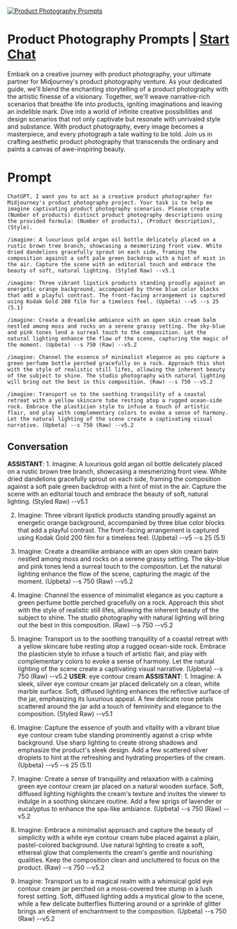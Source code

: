 
[![Product Photography Prompts](https://flow-user-images.s3.us-west-1.amazonaws.com/prompt/nqX25ZPCDy_UbfgJNz3Fs/1692687706447)](https://gptcall.net/chat.html?data=%7B%22contact%22%3A%7B%22id%22%3A%22nqX25ZPCDy_UbfgJNz3Fs%22%2C%22flow%22%3Atrue%7D%7D)
# Product Photography Prompts | [Start Chat](https://gptcall.net/chat.html?data=%7B%22contact%22%3A%7B%22id%22%3A%22nqX25ZPCDy_UbfgJNz3Fs%22%2C%22flow%22%3Atrue%7D%7D)
Embark on a creative journey with product photography, your ultimate partner for Midjourney's product photography venture. As your dedicated guide, we'll blend the enchanting storytelling of a product photography with the artistic finesse of a visionary. Together, we'll weave narrative-rich scenarios that breathe life into products, igniting imaginations and leaving an indelible mark. Dive into a world of infinite creative possibilities and design scenarios that not only captivate but resonate with unrivaled style and substance. With product photography, every image becomes a masterpiece, and every photograph a tale waiting to be told. Join us in crafting aesthetic product photography that transcends the ordinary and paints a canvas of awe-inspiring beauty.

# Prompt

```
ChatGPT, I want you to act as a creative product photographer for Midjourney's product photography project. Your task is to help me imagine captivating product photography scenarios. Please create (Number of products) distinct product photography descriptions using the provided formula: (Number of products), (Product description), (Style).

/imagine: A luxurious gold argan oil bottle delicately placed on a rustic brown tree branch, showcasing a mesmerizing front view. White dried dandelions gracefully sprout on each side, framing the composition against a soft pale green backdrop with a hint of mist in the air. Capture the scene with an editorial touch and embrace the beauty of soft, natural lighting. (Styled Raw) --v5.1

/imagine: Three vibrant lipstick products standing proudly against an energetic orange background, accompanied by three blue color blocks that add a playful contrast. The front-facing arrangement is captured using Kodak Gold 200 film for a timeless feel. (Upbeta) --v5 --s 25 (5.1)

/imagine: Create a dreamlike ambiance with an open skin cream balm nestled among moss and rocks on a serene grassy setting. The sky-blue and pink tones lend a surreal touch to the composition. Let the natural lighting enhance the flow of the scene, capturing the magic of the moment. (Upbeta) --s 750 (Raw) --v5.2

/imagine: Channel the essence of minimalist elegance as you capture a green perfume bottle perched gracefully on a rock. Approach this shot with the style of realistic still lifes, allowing the inherent beauty of the subject to shine. The studio photography with natural lighting will bring out the best in this composition. (Raw) --s 750 --v5.2

/imagine: Transport us to the soothing tranquility of a coastal retreat with a yellow skincare tube resting atop a rugged ocean-side rock. Embrace the plasticien style to infuse a touch of artistic flair, and play with complementary colors to evoke a sense of harmony. Let the natural lighting of the scene create a captivating visual narrative. (Upbeta) --s 750 (Raw) --v5.2
```

## Conversation

**ASSISTANT**: 1. Imagine: A luxurious gold argan oil bottle delicately placed on a rustic brown tree branch, showcasing a mesmerizing front view. White dried dandelions gracefully sprout on each side, framing the composition against a soft pale green backdrop with a hint of mist in the air. Capture the scene with an editorial touch and embrace the beauty of soft, natural lighting. (Styled Raw) --v5.1



2. Imagine: Three vibrant lipstick products standing proudly against an energetic orange background, accompanied by three blue color blocks that add a playful contrast. The front-facing arrangement is captured using Kodak Gold 200 film for a timeless feel. (Upbeta) --v5 --s 25 (5.1)



3. Imagine: Create a dreamlike ambiance with an open skin cream balm nestled among moss and rocks on a serene grassy setting. The sky-blue and pink tones lend a surreal touch to the composition. Let the natural lighting enhance the flow of the scene, capturing the magic of the moment. (Upbeta) --s 750 (Raw) --v5.2



4. Imagine: Channel the essence of minimalist elegance as you capture a green perfume bottle perched gracefully on a rock. Approach this shot with the style of realistic still lifes, allowing the inherent beauty of the subject to shine. The studio photography with natural lighting will bring out the best in this composition. (Raw) --s 750 --v5.2



5. Imagine: Transport us to the soothing tranquility of a coastal retreat with a yellow skincare tube resting atop a rugged ocean-side rock. Embrace the plasticien style to infuse a touch of artistic flair, and play with complementary colors to evoke a sense of harmony. Let the natural lighting of the scene create a captivating visual narrative. (Upbeta) --s 750 (Raw) --v5.2
**USER**: eye contour cream
**ASSISTANT**: 1. Imagine: A sleek, silver eye contour cream jar placed delicately on a clean, white marble surface. Soft, diffused lighting enhances the reflective surface of the jar, emphasizing its luxurious appeal. A few delicate rose petals scattered around the jar add a touch of femininity and elegance to the composition. (Styled Raw) --v5.1



2. Imagine: Capture the essence of youth and vitality with a vibrant blue eye contour cream tube standing prominently against a crisp white background. Use sharp lighting to create strong shadows and emphasize the product's sleek design. Add a few scattered silver droplets to hint at the refreshing and hydrating properties of the cream. (Upbeta) --v5 --s 25 (5.1)



3. Imagine: Create a sense of tranquility and relaxation with a calming green eye contour cream jar placed on a natural wooden surface. Soft, diffused lighting highlights the cream's texture and invites the viewer to indulge in a soothing skincare routine. Add a few sprigs of lavender or eucalyptus to enhance the spa-like ambiance. (Upbeta) --s 750 (Raw) --v5.2



4. Imagine: Embrace a minimalist approach and capture the beauty of simplicity with a white eye contour cream tube placed against a plain, pastel-colored background. Use natural lighting to create a soft, ethereal glow that complements the cream's gentle and nourishing qualities. Keep the composition clean and uncluttered to focus on the product. (Raw) --s 750 --v5.2



5. Imagine: Transport us to a magical realm with a whimsical gold eye contour cream jar perched on a moss-covered tree stump in a lush forest setting. Soft, diffused lighting adds a mystical glow to the scene, while a few delicate butterflies fluttering around or a sprinkle of glitter brings an element of enchantment to the composition. (Upbeta) --s 750 (Raw) --v5.2


